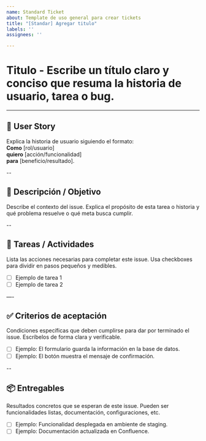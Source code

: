 ```yaml
---
name: Standard Ticket
about: Template de uso general para crear tickets
title: "[Standar] Agregar titulo"
labels: ''
assignees: ''

---
```


# Titulo - Escribe un título claro y conciso que resuma la historia de usuario, tarea o bug. 

---

## 📖 User Story 
Explica la historia de usuario siguiendo el formato:  
**Como** [rol/usuario]  
**quiero** [acción/funcionalidad]  
**para** [beneficio/resultado]. 

--

## 📝 Descripción  / Objetivo
Describe el contexto del issue. Explica el propósito de esta tarea o historia y qué problema resuelve o qué meta busca cumplir.

--

## 🔨 Tareas / Actividades
Lista las acciones necesarias para completar este issue. Usa checkboxes para dividir en pasos pequeños y medibles.  
- [ ] Ejemplo de tarea 1  
- [ ] Ejemplo de tarea 2  

—-

## ✅ Criterios de aceptación  
Condiciones específicas que deben cumplirse para dar por terminado el issue. Escríbelos de forma clara y verificable.  
- [ ] Ejemplo: El formulario guarda la información en la base de datos.  
- [ ] Ejemplo: El botón muestra el mensaje de confirmación.

--

## 📦 Entregables  
Resultados concretos que se esperan de este issue. Pueden ser funcionalidades listas, documentación, configuraciones, etc.  

- [ ] Ejemplo: Funcionalidad desplegada en ambiente de staging.  
- [ ] Ejemplo: Documentación actualizada en Confluence.
